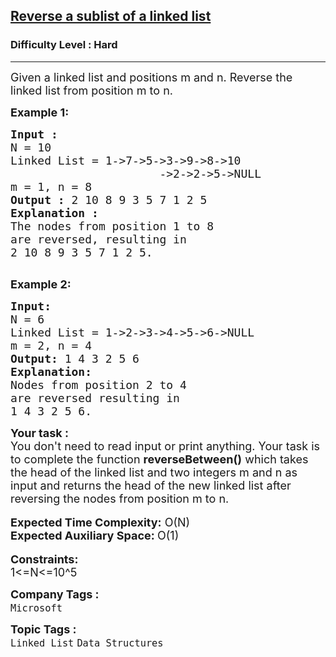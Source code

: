<h2><a href="https://practice.geeksforgeeks.org/problems/reverse-a-sublist-of-a-linked-list/0">Reverse a sublist of a linked list</a></h2><h3>Difficulty Level : Hard</h3><hr><div class="problems_problem_content__Xm_eO"><p><span style="font-size:18px">Given a linked list and positions m and n. Reverse the linked list from position m to n.</span></p>

<p><strong><span style="font-size:18px">Example 1:</span></strong></p>

<pre><strong><span style="font-size:18px">Input :</span></strong>
<span style="font-size:18px">N = 10</span>
<span style="font-size:18px">Linked List = 1-&gt;7-&gt;5-&gt;3-&gt;9-&gt;8-&gt;10
</span><span style="font-size:18px">                      -&gt;2-&gt;2-&gt;5-&gt;NULL</span>
<span style="font-size:18px">m = 1, n = 8</span>
<span style="font-size:18px"><strong>Output :</strong> 2 10 8 9 3 5 7 1 2 5 </span>
<strong><span style="font-size:18px">Explanation :</span></strong>
<span style="font-size:18px">The nodes from position 1 to 8 
are reversed, resulting in 
</span><span style="font-size:18px">2 10 8 9 3 5 7 1 2 5.</span>

</pre>

<p><strong><span style="font-size:18px">Example 2:</span></strong></p>

<pre><span style="font-size:18px"><strong>Input:</strong>
N = 6
Linked List = 1-&gt;2-&gt;3-&gt;4-&gt;5-&gt;6-&gt;NULL
m = 2, n = 4</span>
<span style="font-size:18px"><strong>Output:</strong> 1 4 3 2 5 6</span>
<strong><span style="font-size:18px">Explanation:</span></strong>
<span style="font-size:18px">Nodes from position 2 to 4 
are reversed resulting in</span>
<span style="font-size:18px">1 4 3 2 5 6.</span></pre>

<div><strong><span style="font-size:18px">Your task :</span></strong></div>

<div><span style="font-size:18px">You don't need to read input or print anything. Your task is to complete the function <strong>reverseBetween()</strong> which takes the head of the linked list and two integers m and n as input and returns the head of the new linked list after reversing the nodes from position m to n.</span></div>

<div>&nbsp;</div>

<div><span style="font-size:18px"><strong>Expected Time Complexity:</strong> O(N)</span></div>

<div><span style="font-size:18px"><strong>Expected Auxiliary Space: </strong>O(1)</span></div>

<div>&nbsp;</div>

<div><strong><span style="font-size:18px">Constraints:</span></strong></div>

<div><span style="font-size:18px">1&lt;=N&lt;=10^5</span></div>
</div><p><span style=font-size:18px><strong>Company Tags : </strong><br><code>Microsoft</code>&nbsp;<br><p><span style=font-size:18px><strong>Topic Tags : </strong><br><code>Linked List</code>&nbsp;<code>Data Structures</code>&nbsp;